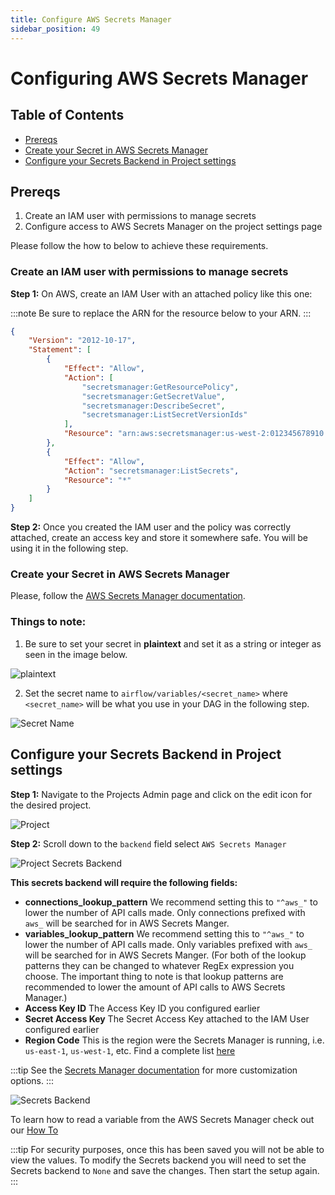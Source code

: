 ```yaml
---
title: Configure AWS Secrets Manager
sidebar_position: 49
---
```

# Configuring AWS Secrets Manager

## Table of Contents
- [Prereqs](/how-tos/datacoves/how_to_configure_aws_secrets_manager.md#prereqs)
- [Create your Secret in AWS Secrets Manager](/how-tos/datacoves/how_to_configure_aws_secrets_manager.md#create-your-secret-in-aws-secrets-manager)
- [Configure your Secrets Backend in Project settings](/how-tos/datacoves/how_to_configure_aws_secrets_manager.md#configure-your-secrets-backend-in-project-settings)

## Prereqs

1. Create an IAM user with permissions to manage secrets
2. Configure access to AWS Secrets Manager on the project settings page

Please follow the how to below to achieve these requirements.

### Create an IAM user with permissions to manage secrets

**Step 1:** On AWS, create an IAM User with an attached policy like this one:

:::note
Be sure to replace the ARN for the resource below to your ARN.
:::
```json
{
    "Version": "2012-10-17",
    "Statement": [
        {
            "Effect": "Allow",
            "Action": [
                "secretsmanager:GetResourcePolicy",
                "secretsmanager:GetSecretValue",
                "secretsmanager:DescribeSecret",
                "secretsmanager:ListSecretVersionIds"
            ],
            "Resource": "arn:aws:secretsmanager:us-west-2:012345678910:secret:*" 
        },
        {
            "Effect": "Allow",
            "Action": "secretsmanager:ListSecrets",
            "Resource": "*"
        }
    ]
}
```

**Step 2:** Once you created the IAM user and the policy was correctly attached, create an access key and store it somewhere safe. You will be using it in the following step.

### Create your Secret in AWS Secrets Manager

Please, follow the [AWS Secrets Manager documentation](https://docs.aws.amazon.com/mwaa/latest/userguide/connections-secrets-manager.html#connections-sm-createsecret-variables). 

### Things to note:
1. Be sure to set your secret in **plaintext** and set it as a string or integer as seen in the image below.

![plaintext](assets/aws_select_secret_type.jpg)

2. Set the secret name to `airflow/variables/<secret_name>` where `<secret_name>` will be what you use in your DAG in the following step.

![Secret Name](assets/aws_configure_secret_name.jpg)

## Configure your Secrets Backend in Project settings

**Step 1:** Navigate to the Projects Admin page and click on the edit icon for the desired project.

![Project](assets/menu_projects.gif)

**Step 2:** Scroll down to the `backend` field select `AWS Secrets Manager`

![Project Secrets Backend](assets/edit_project_secrets_backend.jpg)

**This secrets backend will require the following fields:**

- **connections_lookup_pattern** We recommend setting this to `"^aws_"` to lower the number of API calls made. Only connections prefixed with `aws_` will be searched for in AWS Secrets Manger. 
- **variables_lookup_pattern**  We recommend setting this to `"^aws_"` to lower the number of API calls made. Only variables prefixed with `aws_` will be searched for in AWS Secrets Manger.
(For both of the lookup patterns they can be changed to whatever RegEx expression you choose. The important thing to note is that lookup patterns are recommended to lower the amount of API calls to AWS Secrets Manager.)
- **Access Key ID** The Access Key ID you configured earlier
- **Secret Access Key** The Secret Access Key attached to the IAM User configured earlier 
- **Region Code** This is the region were the Secrets Manager is running, i.e. `us-east-1`, `us-west-1`, etc. Find a complete list [here](https://docs.aws.amazon.com/AWSEC2/latest/UserGuide/using-regions-availability-zones.html)

:::tip
 See the [Secrets Manager documentation](https://airflow.apache.org/docs/apache-airflow-providers-amazon/stable/secrets-backends/aws-secrets-manager.html#aws-secrets-manager-backend) for more customization options. 
:::

![Secrets Backend](assets/aws_secrets_connection.jpg)

To learn how to read a variable from the AWS Secrets Manager check out our [How To](/docs/how-tos/airflow/use-aws-secrets-manager.mdx)

:::tip
For security purposes, once this has been saved you will not be able to view the values. To modify the Secrets backend you will need to set the Secrets backend to `None` and save the changes. Then start the setup again. 
:::